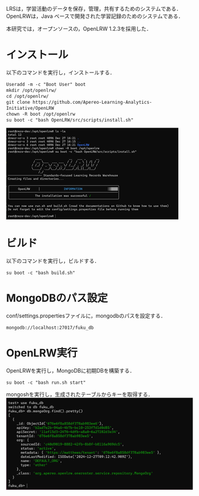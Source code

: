 LRSは，学習活動のデータを保存，管理，共有するためのシステムである．  
OpenLRWは，Java ベースで開発された学習記録のためのシステムである．  

本研究では，オープンソースの，OpenLRW 1.2.3を採用した．  

# インストール
以下のコマンドを実行し，インストールする．  
```
Useradd -m -c "Boot User" boot
mkdir /opt/openlrw/
cd /opt/openlrw/
git clone https://github.com/Apereo-Learning-Analytics-Initiative/OpenLRW
chown -R boot /opt/openlrw
su boot -c "bash OpenLRW/src/scripts/install.sh"
```
  
![install.sh実行例](image/install_sh.png)

# ビルド
以下のコマンドを実行し，ビルドする．  
```
su boot -c "bash build.sh"
```

# MongoDBのパス設定
conf/settings.propertiesファイルに，mongodbのパスを設定する．
```
mongodb://localhost:27017/fuku_db
```

# OpenLRW実行
OpenLRWを実行し，MongoDBに初期DBを構築する．  
```
su boot -c "bash run.sh start"
```

mongoshを実行し，生成されたテーブルからキーを取得する．    
![apiKey取得例](image/api_key.png)



